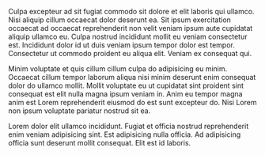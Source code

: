 Culpa excepteur ad sit fugiat commodo sit dolore et elit laboris qui ullamco. Nisi aliquip cillum occaecat dolor deserunt ea. Sit ipsum exercitation occaecat ad occaecat reprehenderit non velit veniam ipsum aute cupidatat aliquip ullamco eu. Culpa nostrud incididunt mollit eu veniam consectetur est. Incididunt dolor id ut duis veniam ipsum tempor dolor est tempor. Consectetur ut commodo proident eu aliqua elit. Veniam ex consequat qui.

Minim voluptate et quis cillum cillum culpa do adipisicing eu minim. Occaecat cillum tempor laborum aliqua nisi minim deserunt enim consequat dolor do ullamco mollit. Mollit voluptate eu ut cupidatat sint proident sint consequat est elit nulla magna ipsum veniam in. Anim eu tempor magna anim est Lorem reprehenderit eiusmod do est sunt excepteur do. Nisi Lorem non ipsum voluptate pariatur nostrud sit ea.

Lorem dolor elit ullamco incididunt. Fugiat et officia nostrud reprehenderit enim veniam adipisicing sint. Est adipisicing nulla officia. Ad adipisicing officia sunt deserunt mollit consequat. Elit est id laboris.